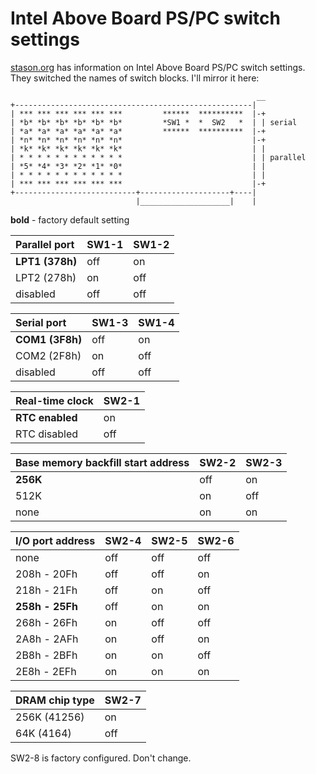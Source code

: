 # Intel Above Board PS/PC switch settings

[stason.org](https://stason.org/TULARC/pc/io-cards/I-L/INTEL-CORPORATION-Multi-I-O-card-ABOVE-BOARD-PS.html)
has information on Intel Above Board PS/PC switch settings.
They switched the names of switch blocks.
I'll mirror it here:


                                                           __
    +-----------------------------------------------------|
    | *** *** *** *** *** ***         ******  **********  |-+
    | *b* *b* *b* *b* *b* *b*         *SW1 *  *  SW2   *  | | serial
    | *a* *a* *a* *a* *a* *a*         ******  **********  |-+
    | *n* *n* *n* *n* *n* *n*                             |-+
    | *k* *k* *k* *k* *k* *k*                             | |
    | * * * * * * * * * * * *                             | | parallel
    | *5* *4* *3* *2* *1* *0*                             | |
    | * * * * * * * * * * * *                             | |
    | *** *** *** *** *** ***                             |-+
    +---------------------------+--------------------+----|	
                                |____________________|    |


**bold** - factory default setting


| Parallel port   | SW1-1 | SW1-2 |
|:----------------|:------|:------|
| **LPT1 (378h)** | off   | on    |
| LPT2 (278h)     | on    | off   |
| disabled        | off   | off   |


| Serial port     | SW1-3 | SW1-4 |
|:----------------|:------|:------|
| **COM1 (3F8h)** | off   | on    |
| COM2 (2F8h)     | on    | off   |
| disabled        | off   | off   |


| Real-time clock | SW2-1 |
|:----------------|:------|
| **RTC enabled** | on    |
| RTC disabled    | off   |


| Base memory backfill start address | SW2-2 | SW2-3 |
|:-----------------------------------|:------|:------|
| **256K**                           | off   | on    |
| 512K                               | on    | off   |
| none                               | on    | on    |


| I/O port address | SW2-4 | SW2-5 | SW2-6 |
|:-----------------|:------|:------|:------|
| none             | off   | off   | off   |
| 208h - 20Fh      | off   | off   | on    |
| 218h - 21Fh      | off   | on    | off   |
| **258h - 25Fh**  | off   | on    | on    |
| 268h - 26Fh      | on    | off   | off   |
| 2A8h - 2AFh      | on    | off   | on    |
| 2B8h - 2BFh      | on    | on    | off   |
| 2E8h - 2EFh      | on    | on    | on    |


| DRAM chip type | SW2-7 |
|:---------------|:------|
| 256K (41256)   | on    |
| 64K (4164)     | off   |


SW2-8 is factory configured. Don't change.
